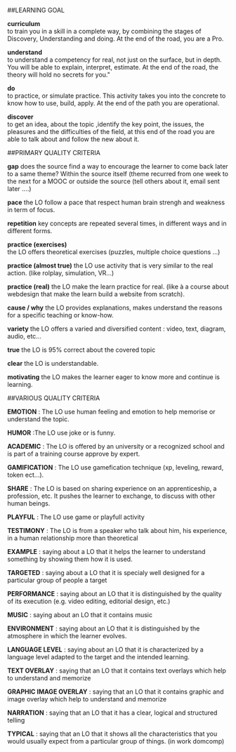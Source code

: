 
##LEARNING GOAL

**curriculum**	
to train you in a skill in a complete way, by combining the stages of Discovery, Understanding and doing. At the end of the road, you are a Pro.

**understand**	
to understand a competency for real, not just on the surface, but in depth. You will be able to explain, interpret, estimate. At the end of the road, the theory will hold no secrets for you."

**do**	
to practice, or simulate practice. This activity takes you into the concrete to know how to use, build, apply. At the end of the path you are operational.

**discover**	
to get an idea, about the topic ,identify the key point, the issues, the pleasures and the difficulties of the field, at this end of the road you are able to talk about and follow the new about it.


##PRIMARY QUALITY CRITERIA

**gap**
does the source find a way to encourage the learner to come back later to a same theme? Within the source itself (theme recurred from one week to the next for a
MOOC or outside the source (tell others about it, email sent later ....)

**pace**
the LO follow a pace that respect  human brain strengh and weakness  in term of focus.

**repetition**
key concepts are repeated several times, in different ways and in different forms.

**practice (exercises)**	
the LO offers theoretical exercises (puzzles, multiple choice questions ...)

**practice (almost true)**
the LO use activity that is very similar to the real action. (like rolplay, simulation, VR...)

**practice (real)**
the LO make the learn practice for real. (like à a course about webdesign that make the learn build a website from scratch).

**cause / why**
the LO provides explanations, makes understand the reasons for a specific teaching or know-how.

**variety**
the LO offers a varied and diversified content : video, text, diagram, audio, etc...

**true**
the LO is 95% correct about the covered topic

**clear**
the LO  is understandable.

**motivating**
the  LO makes the learner eager to know more and continue is learning.


##VARIOUS QUALITY CRITERIA

**EMOTION** : The LO use human feeling and emotion  to help memorise or understand the topic.

**HUMOR** :The LO use joke or is funny.

**ACADEMIC** : The LO is offered by an university or a recognized school and is part of a training course approve by expert.

**GAMIFICATION** : The LO use gamefication technique (xp, leveling, reward, token ect...).

**SHARE** : The LO is based on sharing experience on an apprenticeship, a profession, etc. It pushes the learner to exchange, to discuss with other human beings.

**PLAYFUL** : The LO use game or playfull activity

**TESTIMONY** : The LO is from a speaker who talk about him, his experience, in a human relationship more than theoretical

**EXAMPLE** : saying about a LO that it helps the learner to understand something by showing them how it is used.

**TARGETED** : saying about a LO that it is specialy well designed for a particular group of people a target

**PERFORMANCE** : saying about an LO that it is distinguished by the quality of its execution (e.g. video editing, editorial design, etc.)

**MUSIC** : saying about an LO that it contains music

**ENVIRONMENT** : saying about an LO that it is distinguished by the atmosphere in which the learner evolves.

**LANGUAGE LEVEL** : saying about an LO that it is characterized by a language level adapted to the target and the intended learning.

**TEXT OVERLAY** : saying that an LO that it contains text overlays which help to understand and memorize

**GRAPHIC IMAGE OVERLAY** : saying that an LO that it contains graphic and image overlay which help to understand and memorize

**NARRATION** : saying that an LO that it has a clear, logical and structured telling

**TYPICAL** : saying that an LO that it shows all the characteristics that you would usually expect from a particular group of things. (in work domcomp)





